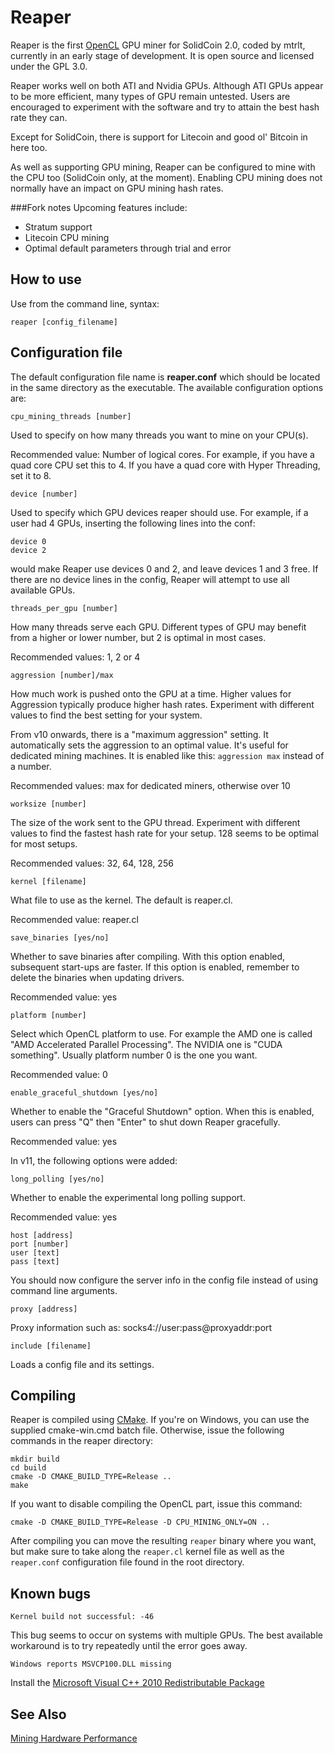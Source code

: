 
Reaper
======

Reaper is the first [OpenCL](http://en.wikipedia.org/wiki/Opencl) GPU  miner for
SolidCoin 2.0, coded by mtrlt, currently in an early stage of development. It is
open source and licensed under the GPL 3.0.

Reaper works well on both ATI and Nvidia GPUs. Although ATI GPUs appear to be
more efficient, many types of GPU remain untested. Users are encouraged to
experiment with the software and try to attain the best hash rate they can.

Except for SolidCoin, there is support for Litecoin and good ol' Bitcoin in
here too.

As well as supporting GPU mining, Reaper can be configured to mine with the CPU
too (SolidCoin only, at the moment). Enabling CPU mining does not normally have
an impact on GPU mining hash rates.

###Fork notes
Upcoming features include:

* Stratum support
* Litecoin CPU mining
* Optimal default parameters through trial and error

How to use
----------

Use from the command line, syntax:

    reaper [config_filename]

Configuration file
------------------

The default configuration file name is **reaper.conf** which should be located
in the same directory as the executable.
The available configuration options are:

    cpu_mining_threads [number]

Used to specify on how many threads you want to mine on your CPU(s).

Recommended value: Number of logical cores. For example, if you have a quad core
CPU set this to 4. If you have a quad core with Hyper Threading, set it to 8.

    device [number]

Used to specify which GPU devices reaper should use. For example, if a user had
4 GPUs, inserting the following lines into the conf:

    device 0
    device 2

would make Reaper use devices 0 and 2, and leave devices 1 and 3 free. If there
are no device lines in the config, Reaper will attempt to use all available
GPUs.

    threads_per_gpu [number]

How many threads serve each GPU. Different types of GPU may benefit from a
higher or lower number, but 2 is optimal in most cases.

Recommended values: 1, 2 or 4

    aggression [number]/max

How much work is pushed onto the GPU at a time. Higher values for Aggression
typically produce higher hash rates. Experiment with different values to find
the best setting for your system.

From v10 onwards, there is a "maximum aggression" setting. It automatically sets
the aggression to an optimal value. It's useful for dedicated mining machines.
It is enabled like this: `aggression max` instead of a number.

Recommended values: max for dedicated miners, otherwise over 10

    worksize [number]

The size of the work sent to the GPU thread. Experiment with different values to
find the fastest hash rate for your setup. 128 seems to be optimal for most
setups.

Recommended values: 32, 64, 128, 256

    kernel [filename]

What file to use as the kernel. The default is reaper.cl.

Recommended value: reaper.cl

    save_binaries [yes/no]

Whether to save binaries after compiling. With this option enabled, subsequent
start-ups are faster. If this option is enabled, remember to delete the
binaries when updating drivers.

Recommended value: yes

    platform [number]

Select which OpenCL platform to use. For example the AMD one is called "AMD Accelerated Parallel Processing". The NVIDIA one is "CUDA something". Usually platform number 0 is the one you want.

Recommended value: 0

    enable_graceful_shutdown [yes/no]

Whether to enable the "Graceful Shutdown" option. When this is enabled, users
can press "Q" then "Enter" to shut down Reaper gracefully.

Recommended value: yes

In v11, the following options were added:

	long_polling [yes/no]
	
Whether to enable the experimental long polling support.

Recommended value: yes

	host [address]
	port [number]
	user [text]
	pass [text]
	
You should now configure the server info in the config file instead of
using command line arguments.

	proxy [address]

Proxy information such as:
socks4://user:pass@proxyaddr:port

	include [filename]

Loads a config file and its settings.


Compiling
---------

Reaper is compiled using [CMake](http://www.cmake.org/). If you're on Windows,
you can use the supplied cmake-win.cmd batch file. Otherwise, issue the
following commands in the reaper directory:

    mkdir build
    cd build
    cmake -D CMAKE_BUILD_TYPE=Release ..
    make

If you want to disable compiling the OpenCL part, issue this command:

    cmake -D CMAKE_BUILD_TYPE=Release -D CPU_MINING_ONLY=ON ..

After compiling you can move the resulting `reaper` binary where you want, but
make sure to take along the `reaper.cl` kernel file as well as the `reaper.conf`
configuration file found in the root directory.

Known bugs
----------

    Kernel build not successful: -46

This bug seems to occur on systems with multiple GPUs. The best available
workaround is to try repeatedly until the error goes away.

    Windows reports MSVCP100.DLL missing

Install the [Microsoft Visual C++ 2010 Redistributable Package](http://www.microsoft.com/download/en/details.aspx?id=5555)

See Also
--------

[Mining Hardware Performance](http://wiki.solidcoin.info/wiki/Mining_Hardware_Performance)

